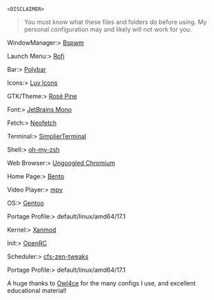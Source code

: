 
    <DISCLAIMER>
>You must know what these files and folders do before using. My personal configuration may and likely will not work for you.                                 
 

WindowManager:> [Bspwm](https://github.com/baskerville/bspwm)
    
Launch Menu:> [Rofi](https://github.com/davatorium/rofi)
            
Bar:> [Polybar](https://github.com/polybar/polybar)
          
Icons:> [Luv Icons](https://github.com/Nitrux/luv-icon-theme)
      
GTK/Theme:> [Rosé Pine](https://github.com/rose-pine/gtk)                                                
           
Font:> [JetBrains Mono](https://github.com/JetBrains/JetBrainsMono)
          
Fetch:> [Neofetch](https://github.com/dylanaraps/neofetch)
       
Terminal:> [SimplierTerminal](https://github.com/migueravila/SimplierTerminal)
          
Shell:> [oh-my-zsh](https://ohmyz.sh/)
    
Web Browser:> [Ungoogled Chromium](https://github.com/Eloston/ungoogled-chromium)
      
Home Page:> [Bento](https://github.com/migueravila/Bento)
   
Video Player:> [mpv](https://github.com/mpv-player/mpv)           
             
OS:> [Gentoo](https://wiki.gentoo.org/wiki/Main_Page)

Portage Profile:> default/linux/amd64/17.1
         
Kernel:> [Xanmod](https://github.com/gentoo-mirror/src_prepare-overlay)
           
Init:> [OpenRC](https://github.com/OpenRC/openrc)   
      
Scheduler:> [cfs-zen-tweaks](https://github.com/igo95862/cfs-zen-tweaks)    

Portage Profile:> default/linux/amd64/17.1

A huge thanks to [Owl4ce](https://github.com/owl4ce)
for the many configs I use, and excellent educational material!                   






